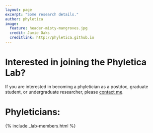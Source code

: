 ```yaml
---
layout: page
excerpt: "Some research details."
author: phyletica 
image:
  feature: header-misty-mangroves.jpg
  credit: Jamie Oaks
  creditlink: http://phyletica.github.io
---
```


# Interested in joining the Phyletica Lab?

If you are interested in becoming a phyletician as a postdoc, graduate student,
or undergraduate researcher, please [contact me](mailto:phyletica@auburn.edu).

# Phyleticians:
{% include _lab-members.html %}

